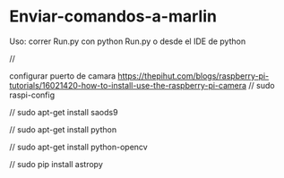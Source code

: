# Enviar-comandos-a-marlin

Uso: correr Run.py con python Run.py o desde el IDE de python

//

configurar puerto de camara https://thepihut.com/blogs/raspberry-pi-tutorials/16021420-how-to-install-use-the-raspberry-pi-camera
//
sudo raspi-config

//
sudo apt-get install saods9

//
sudo apt-get install python

//
sudo apt-get install python-opencv

//
sudo pip install astropy


